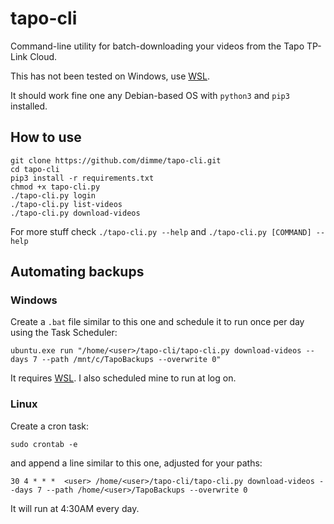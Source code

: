 # tapo-cli
Command-line utility for batch-downloading your videos from the Tapo TP-Link Cloud.

This has not been tested on Windows, use [WSL](https://learn.microsoft.com/en-us/windows/wsl/install).

It should work fine one any Debian-based OS with `python3` and `pip3` installed.

## How to use
```
git clone https://github.com/dimme/tapo-cli.git
cd tapo-cli
pip3 install -r requirements.txt
chmod +x tapo-cli.py
./tapo-cli.py login
./tapo-cli.py list-videos
./tapo-cli.py download-videos
```

For more stuff check `./tapo-cli.py --help` and `./tapo-cli.py [COMMAND] --help`

## Automating backups
### Windows
Create a `.bat` file similar to this one and schedule it to run once per day using the Task Scheduler:
```
ubuntu.exe run "/home/<user>/tapo-cli/tapo-cli.py download-videos --days 7 --path /mnt/c/TapoBackups --overwrite 0"
```
It requires [WSL](https://learn.microsoft.com/en-us/windows/wsl/install). I also scheduled mine to run at log on.
### Linux

Create a cron task:

```
sudo crontab -e
```

and append a line similar to this one, adjusted for your paths:

```
30 4 * * *  <user> /home/<user>/tapo-cli/tapo-cli.py download-videos --days 7 --path /home/<user>/TapoBackups --overwrite 0
```

It will run at 4:30AM every day.
